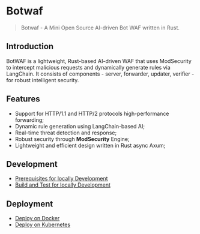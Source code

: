 # Botwaf

> Botwaf - A Mini Open Source AI-driven Bot WAF written in Rust.

## Introduction

BotWAF is a lightweight, Rust-based AI-driven WAF that uses ModSecurity to intercept malicious requests and dynamically generate rules via LangChain. It consists of components - server, forwarder, updater, verifier - for robust intelligent security.

## Features

- Support for HTTP/1.1 and HTTP/2 protocols high-performance forwarding;
- Dynamic rule generation using LangChain-based AI;
- Real-time threat detection and response;
- Robust security through __ModSecurity__ Engine;
- Lightweight and efficient design written in Rust async Axum;

## Development

- [Prerequisites for locally Development](./docs/devel/1.prerequisites-for-dev.md)
- [Build and Test for locally Development](./docs/devel/2.build-and-test-for-dev.md)

## Deployment

- [Deploy on Docker](./docs/deploy/build-and-deploy-on-docker.md)
- [Deploy on Kubernetes](./docs/deploy/deploy-on-kubernetes.md)
